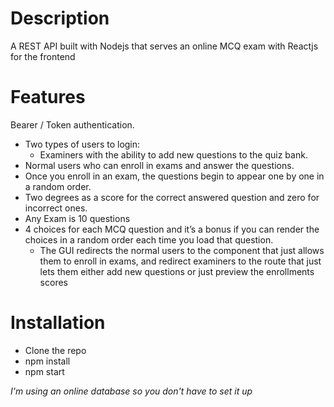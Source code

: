 # Description
A REST API built with Nodejs that serves an online MCQ exam with Reactjs for the frontend

# Features
Bearer / Token authentication.
- Two types of users to login:
    - Examiners with the ability to add new questions to the quiz bank.
- Normal users who can enroll in exams and answer the questions.
- Once you enroll in an exam, the questions begin to appear one by one in a random order.
- Two degrees as a score for the correct answered question and zero for incorrect ones.
- Any Exam is 10 questions
- 4 choices for each MCQ question and it’s a bonus if you can render the choices in a random order each time you load that question.
    - The GUI redirects the normal users to the component that just allows them to
enroll in exams, and redirect examiners to the route that just lets them either add
new questions or just preview the enrollments scores
# Installation
- Clone the repo
- npm install
- npm start

*I'm using an online database so you don't have to set it up*
